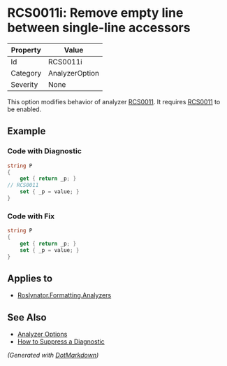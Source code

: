 # RCS0011i: Remove empty line between single\-line accessors

| Property | Value          |
| -------- | -------------- |
| Id       | RCS0011i       |
| Category | AnalyzerOption |
| Severity | None           |

This option modifies behavior of analyzer [RCS0011](RCS0011.md)\. It requires [RCS0011](RCS0011.md) to be enabled\.

## Example

### Code with Diagnostic

```csharp
string P
{
    get { return _p; }
// RCS0011
    set { _p = value; }
}
```

### Code with Fix

```csharp
string P
{
    get { return _p; }
    set { _p = value; }
}
```

## Applies to

* [Roslynator.Formatting.Analyzers](https://www.nuget.org/packages/Roslynator.Formatting.Analyzers)

## See Also

* [Analyzer Options](../AnalyzerOptions.md)
* [How to Suppress a Diagnostic](../HowToConfigureAnalyzers.md#how-to-suppress-a-diagnostic)


*\(Generated with [DotMarkdown](http://github.com/JosefPihrt/DotMarkdown)\)*